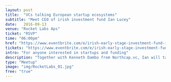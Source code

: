 ```yaml
---
layout: post
title:  "VCs talking European startup ecosystems"
subtitle: "Meet CEO of irish investment fund Ian Lucey"
date:   2016-09-13
venue: "Rocket Labs Aps"
ticket: "RSVP"
time: "06:00pm"
href: "https://www.eventbrite.com/e/irish-early-stage-investment-fund-is-looking-for-danish-startups-tickets-26560419931"
tickets: "https://www.eventbrite.com/e/irish-early-stage-investment-fund-is-looking-for-danish-startups-tickets-26560419931"
intro: "For anyone interested in startups and funding"
description: "Together with Kenneth Dambo from Northcap.vc, Ian will talk the differences and similarities of startup ecosystems in Ireland, the UK and Scandinavia."
type: "Meetup"
image: "img/RocketLabs_01.jpg"
free: "true"
---
```

<!-- fill in the URL of your event host page if you haven't enough information for a detail page, so the event link won't point on the detail page at all -->
